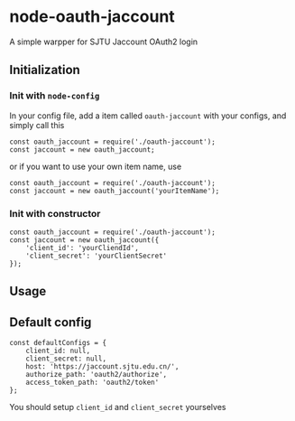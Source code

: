 # node-oauth-jaccount

A simple warpper for SJTU Jaccount OAuth2 login

## Initialization

### Init with `node-config`

In your config file, add a item called `oauth-jaccount`
with your configs, and simply call this

```
const oauth_jaccount = require('./oauth-jaccount');
const jaccount = new oauth_jaccount;
```

or if you want to use your own item name, use

```
const oauth_jaccount = require('./oauth-jaccount');
const jaccount = new oauth_jaccount('yourItemName');
```

### Init with constructor

```
const oauth_jaccount = require('./oauth-jaccount');
const jaccount = new oauth_jaccount({
    'client_id': 'yourCliendId',
    'client_secret': 'yourClientSecret'
});
```

## Usage



## Default config
```
const defaultConfigs = {
    client_id: null,
    client_secret: null,
    host: 'https://jaccount.sjtu.edu.cn/',
    authorize_path: 'oauth2/authorize',
    access_token_path: 'oauth2/token'
};
```

You should setup `client_id` and `client_secret` yourselves
